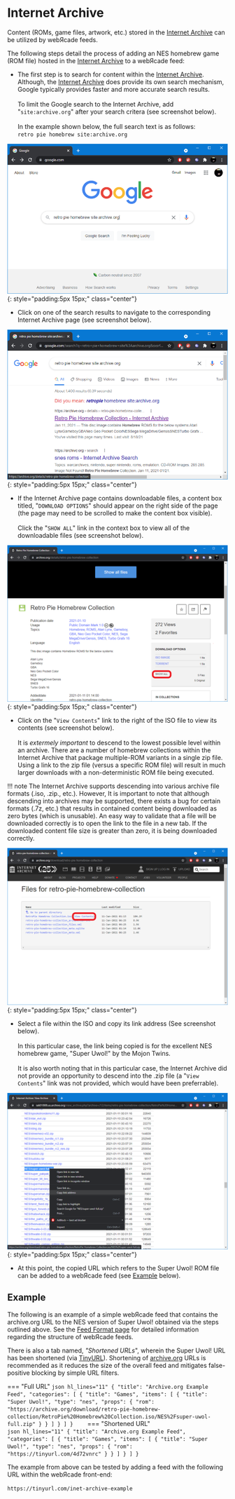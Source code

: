 # Internet Archive

Content (ROMs, game files, artwork, etc.) stored in the [Internet Archive](https://archive.org) can be utilized by webЯcade feeds. 

The following steps detail the process of adding an NES homebrew game (ROM file) hosted in the [Internet Archive](https://archive.org) to a webЯcade feed:

* The first step is to search for content within the [Internet Archive](https://archive.org). Although, the [Internet Archive](https://archive.org) does provide its own search mechanism, Google typically provides faster and more accurate search results.<br><br>To limit the Google search to the Internet Archive, add "`site:archive.org`" after your search critera (see screenshot below).<br><br>In the example shown below, the full search text is as follows:<br>`retro pie homebrew site:archive.org`

![](../../assets/images/feed/inetarchive/search-google.png){: style="padding:5px 15px;" class="center"}

* Click on one of the search results to navigate to the corresponding Internet Archive page (see screenshot below).

![](../../assets/images/feed/inetarchive/search-google-results.png){: style="padding:5px 15px;" class="center"}

* If the Internet Archive page contains downloadable files, a content box titled, "`DOWNLOAD OPTIONS`" should appear on the right side of the page (the page may need to be scrolled to make the content box visible).<br><br>Click the "`SHOW ALL`" link in the context box to view all of the downloadable files (see screenshot below).
  
![](../../assets/images/feed/inetarchive/show-all.png){: style="padding:5px 15px;" class="center"}

* Click on the "`View Contents`" link to the right of the ISO file to view its contents (see screenshot below).<br><br>It is *extermely important* to descend to the lowest possible level within an archive. There are a number of homebrew collections within the Internet Archive that package multiple-ROM variants in a single zip file. Using a link to the zip file (versus a specific ROM file) will result in
much larger downloads with a non-deterministic ROM file being executed.

!!! note
    The Internet Archive supports descending into various archive file formats (.iso, .zip., etc.). However,
    It is important to note that although descending into archives may be supported, there exists a 
    bug for certain formats (.7z, etc.) that results in contained content being downloaded as zero bytes (which is unusable). An easy way to validate that a file will be downloaded correctly is to open the link to the file in a new tab.
    If the downloaded content file size is greater than zero, it is being downloaded correctly. 

![](../../assets/images/feed/inetarchive/view-iso-contents.png){: style="padding:5px 15px;" class="center"}

* Select a file within the ISO and copy its link address (See screenshot below).<br><br>In this particular case, the link being copied is for the excellent NES homebrew game, "Super Uwol!" by the Mojon Twins.<br><br>It is also worth noting that in this particular case, the Internet Archive did not provide an opportunity to descend into the .zip file (a "`View Contents`" link was not provided, which would have been preferrable).

![](../../assets/images/feed/inetarchive/copy-link.png){: style="padding:5px 15px;" class="center"}

* At this point, the copied URL which refers to the Super Uwol! ROM file can be added to a webЯcade feed (see [Example](#example) below).

## Example

The following is an example of a simple webЯcade feed that contains the archive.org URL to the NES version of Super Uwol! obtained via the steps outlined above. See the [Feed Format page](../format.md) for detailed information regarding the structure of webЯcade feeds.

There is also a tab named, *"Shortened URLs*", wherein the Super Uwol! URL has been shortened (via [TinyURL](https://tinyurl.com)). Shortening of [archive.org](https://archive.org) URLs is recommended as it reduces the size of the overall feed and mitigates false-positive blocking by simple URL filters.

=== "Full URL"
    ``` json hl_lines="11"
    {
      "title": "Archive.org Example Feed",
      "categories": [
        {
          "title": "Games",
          "items": [
            {
              "title": "Super Uwol!",
              "type": "nes",
              "props": {
                "rom": "https://archive.org/download/retro-pie-homebrew-collection/RetroPie%20Homebrew%20Collection.iso/NES%2Fsuper-uwol-full.zip"
              }
            }
          ]
        }
      ]
    }    
    ```
=== "Shortened URL"    
    ``` json hl_lines="11"
    {
      "title": "Archive.org Example Feed",
      "categories": [
        {
          "title": "Games",
          "items": [
            {
              "title": "Super Uwol!",
              "type": "nes",
              "props": {
                "rom": "https://tinyurl.com/4d72vnrc"
              }
            }
          ]
        }
      ]
    }    
    ```

The example from above can be tested by adding a feed with the following URL within the webЯcade front-end:

`https://tinyurl.com/inet-archive-example`